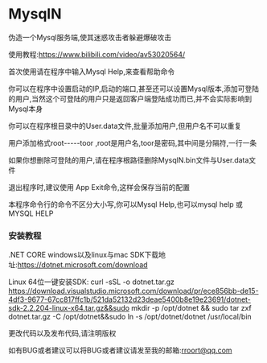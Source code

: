 # MysqlN
伪造一个Mysql服务端,使其迷惑攻击者躲避爆破攻击

使用教程:https://www.bilibili.com/video/av53020564/

首次使用请在程序中输入Mysql Help,来查看帮助命令

你可以在程序中设置启动的IP,启动的端口,甚至还可以设置Mysql版本,添加可登陆的用户,当然这个可登陆的用户只是返回客户端登陆成功而已,并不会实际影响到Mysql本身

你可以在程序根目录中的User.data文件,批量添加用户,但用户名不可以重复

用户添加格式root-----toor   ,root是用户名,toor是密码,其中间是分隔符,一行一条

如果你想删除可登陆的用户,请在程序根路径删除MysqlN.bin文件与User.data文件

退出程序时,建议使用 App Exit命令,这样会保存当前的配置

本程序命令行的命令不区分大小写,你可以Mysql Help,也可以mysql help 或MYSQL HELP
### 安装教程
.NET CORE windows以及linux与mac  SDK下载地址:https://dotnet.microsoft.com/download

 Linux 64位一键安装SDK:  curl -sSL -o dotnet.tar.gz https://download.visualstudio.microsoft.com/download/pr/ece856bb-de15-4df3-9677-67cc817ffc1b/521da52132d23deae5400b8e19e23691/dotnet-sdk-2.2.204-linux-x64.tar.gz&&sudo mkdir -p /opt/dotnet && sudo tar zxf dotnet.tar.gz -C /opt/dotnet&&sudo ln -s /opt/dotnet/dotnet /usr/local/bin

更改代码以及发布代码,请注明版权

如有BUG或者建议可以将BUG或者建议请发至我的邮箱:rroort@qq.com
